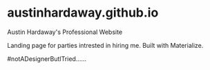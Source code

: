 # austinhardaway.github.io
Austin Hardaway's Professional Website


Landing page for parties intrested in hiring me. 
Built with Materialize. 


#notADesignerButITried......
